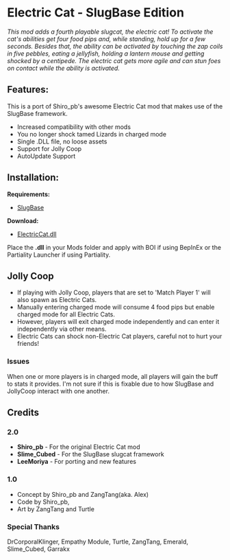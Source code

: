 # Electric Cat - SlugBase Edition

*This mod adds a fourth playable slugcat, the electric cat!*
*To activate the cat's abilities get four food pips and, while standing, hold up for a few seconds. Besides that, the ability can be activated*
*by touching the zap coils in five pebbles, eating a jellyfish, holding a lantern mouse and getting shocked by a centipede.*
*The electric cat gets more agile and can stun foes on contact while the ability is activated.*


## Features:

This is a port of Shiro_pb's awesome Electric Cat mod that makes use of the SlugBase framework.
- Increased compatibility with other mods
- You no longer shock tamed Lizards in charged mode
- Single .DLL file, no loose assets
- Support for Jolly Coop
- AutoUpdate Support

## Installation:
**Requirements:**
- [SlugBase](https://github.com/SlimeCubed/SlugBase/releases)

**Download:**
- [ElectricCat.dll](https://github.com/LeeMoriya/ElectricCat/releases/download/v1.0/ElectricCat.dll)

Place the **.dll** in your Mods folder and apply with BOI if using BepInEx or the Partiality Launcher if using Partiality.

## Jolly Coop
- If playing with Jolly Coop, players that are set to 'Match Player 1' will also spawn as Electric Cats.
- Manually entering charged mode will consume 4 food pips but enable charged mode for all Electric Cats.
- However, players will exit charged mode independently and can enter it independently via other means.
- Electric Cats can shock non-Electric Cat players, careful not to hurt your friends!

### Issues
When one or more players is in charged mode, all players will gain the buff to stats it provides. I'm not sure if this is fixable due to how SlugBase and JollyCoop interact with one another.

## Credits
### 2.0
- **Shiro_pb** - For the original Electric Cat mod
- **Slime_Cubed** - For the SlugBase slugcat framework
- **LeeMoriya** - For porting and new features
### 1.0
- Concept by Shiro_pb and ZangTang(aka. Alex)
- Code by Shiro_pb, 
- Art by ZangTang and Turtle

### Special Thanks

DrCorporalKlinger,
Empathy Module,
Turtle,
ZangTang,
Emerald,
Slime_Cubed,
Garrakx
